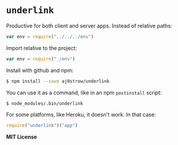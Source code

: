# `underlink`

Productive for both client and server apps. Instead of relative paths:

```js
var env = require("../../../env")
```

Import relative to the project:

```js
var env = require("_/env")
```

Install with github and npm:

```sh
$ npm install --save aj0strow/underlink
```

You can use it as a command, like in an npm `postinstall` script:

```sh
$ node_modules/.bin/underlink
```

For some platforms, like Heroku, it doesn't work. In that case:

```js
require("underlink")("app")
```

**MIT License**
